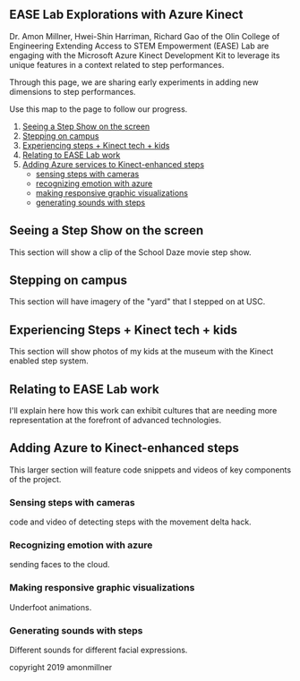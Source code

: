 ## EASE Lab Explorations with Azure Kinect

Dr. Amon Millner, Hwei-Shin Harriman, Richard Gao of the Olin College of Engineering Extending Access to STEM Empowerment (EASE) Lab are engaging with the Microsoft Azure Kinect Development Kit to leverage its unique features in a context related to step performances.

Through this page, we are sharing early experiments in adding new dimensions to step performances.

Use this map to the page to follow our progress.

1. [Seeing a Step Show on the screen](#movie)
2. [Stepping on campus](#usc)
3. [Experiencing steps + Kinect tech + kids](#nmaah)
4. [Relating to EASE Lab work](#ease)
5. [Adding Azure services to Kinect-enhanced steps](#stepkinect)
   * [sensing steps with cameras](#stepsense)
   * [recognizing emotion with azure](#face)
   * [making responsive graphic visualizations](#viz)
   * [generating sounds with steps](#sounds)



<a name="movie"></a>

## Seeing a Step Show on the screen

This section will show a clip of the School Daze movie step show.

<a name="usc"></a>

## Stepping on campus

This section will have imagery of the "yard" that I stepped on at USC.

<a name="nmaah"></a>

## Experiencing Steps + Kinect tech + kids

This section will show photos of my kids at the museum with the Kinect enabled step system.

<a name="ease"></a>

## Relating to EASE Lab work

I'll explain here how this work can exhibit cultures that are needing more representation at the forefront of advanced technologies.

<a name="stepkinect"></a>

## Adding Azure to Kinect-enhanced steps

This larger section will feature code snippets and videos of key components of the project.

<a name="stepsense"></a>

### Sensing steps with cameras

code and video of detecting steps with the movement delta hack.

<a name="face"></a>
### Recognizing emotion with azure

sending faces to the cloud.

<a name="viz"></a>
### Making responsive graphic visualizations

Underfoot animations.

<a name="sounds"></a>
### Generating sounds with steps

Different sounds for different facial expressions.

copyright 2019 amonmillner
